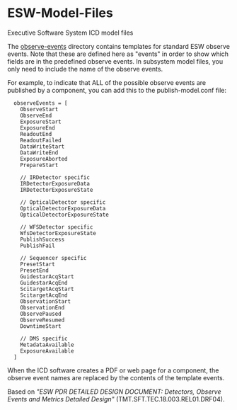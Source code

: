 # ESW-Model-Files
Executive Software System ICD model files

The [observe-events](observe-events) directory contains templates for standard ESW observe events.
Note that these are defined here as "events" in order to show which fields are in the predefined
observe events. In subsystem model files, you only need to include the name of the observe events.

For example, to indicate that ALL of the possible observe events are published by a component,
you can add this to the publish-model.conf file:
```
  observeEvents = [
    ObserveStart
    ObserveEnd
    ExposureStart
    ExposureEnd
    ReadoutEnd
    ReadoutFailed
    DataWriteStart
    DataWriteEnd
    ExposureAborted
    PrepareStart

    // IRDetector specific
    IRDetectorExposureData
    IRDetectorExposureState

    // OpticalDetector specific
    OpticalDetectorExposureData
    OpticalDetectorExposureState

    // WFSDetector specific
    WfsDetectorExposureState
    PublishSuccess
    PublishFail

    // Sequencer specific
    PresetStart
    PresetEnd
    GuidestarAcqStart
    GuidestarAcqEnd
    ScitargetAcqStart
    ScitargetAcqEnd
    ObservationStart
    ObservationEnd
    ObservePaused
    ObserveResumed
    DowntimeStart

    // DMS specific
    MetadataAvailable
    ExposureAvailable
  ]
```

When the ICD software creates a PDF or web page for a component, the observe event names 
are replaced by the contents of the template events.

Based on 
_"ESW PDR DETAILED DESIGN DOCUMENT: Detectors, Observe Events and Metrics Detailed Design"_
(TMT.SFT.TEC.18.003.REL01.DRF04).
